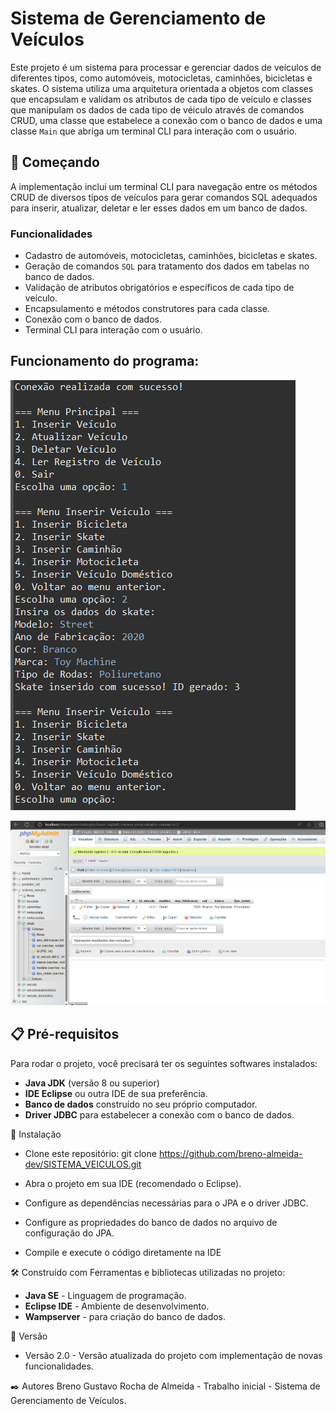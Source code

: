 # Sistema de Gerenciamento de Veículos
Este projeto é um sistema para processar e gerenciar dados de veículos de diferentes tipos, como automóveis, motocicletas, caminhões, bicicletas e skates. O sistema utiliza uma arquitetura orientada a objetos com classes que encapsulam e validam os atributos de cada tipo de veículo e classes que manipulam os dados de cada tipo de véiculo através de comandos CRUD, uma classe que estabelece a conexão com o banco de dados e uma classe `Main` que abriga um terminal CLI para interação com o usuário.


## 🚀 Começando

A implementação inclui um terminal CLI para navegação entre os métodos CRUD de diversos tipos de veículos para gerar comandos SQL adequados para inserir, atualizar, deletar e ler esses dados em um banco de dados.
  

### Funcionalidades

- Cadastro de automóveis, motocicletas, caminhões, bicicletas e skates.
- Geração de comandos `SQL` para tratamento dos dados em tabelas no banco de dados.
- Validação de atributos obrigatórios e específicos de cada tipo de veículo.
- Encapsulamento e métodos construtores para cada classe.
- Conexão com o banco de dados.
- Terminal CLI para interação com o usuário.

## Funcionamento do programa:

![Imagem do terminal CLI](https://github.com/breno-almeida-dev/SISTEMA_VEICULOS/blob/master/CLI-Veiculo-AF.png)

![Imagem do banco de dados](https://github.com/breno-almeida-dev/SISTEMA_VEICULOS/blob/master/DB-Veiculo-AF.png)

## 📋 Pré-requisitos

Para rodar o projeto, você precisará ter os seguintes softwares instalados:

- **Java JDK** (versão 8 ou superior)
- **IDE Eclipse** ou outra IDE de sua preferência.
- **Banco de dados** construído no seu próprio computador.
- **Driver JDBC** para estabelecer a conexão com o banco de dados.

  

🔧 Instalação
- Clone este repositório:
    git clone https://github.com/breno-almeida-dev/SISTEMA_VEICULOS.git
  
- Abra o projeto em sua IDE (recomendado o Eclipse).
- Configure as dependências necessárias para o JPA e o driver JDBC.
- Configure as propriedades do banco de dados no arquivo de configuração do JPA. 
- Compile e execute o código diretamente na IDE
  
  

🛠️ Construído com
Ferramentas e bibliotecas utilizadas no projeto:

- **Java SE** - Linguagem de programação.
- **Eclipse IDE** - Ambiente de desenvolvimento.
- **Wampserver** - para criação do banco de dados.



📌 Versão
- Versão 2.0 - Versão atualizada do projeto com implementação de novas funcionalidades.



✒️ Autores
Breno Gustavo Rocha de Almeida - Trabalho inicial - Sistema de Gerenciamento de Veículos.
